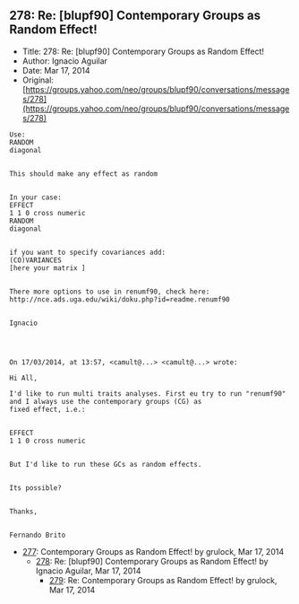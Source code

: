 ## 278: Re: [blupf90] Contemporary Groups as Random Effect!

- Title: 278: Re: [blupf90] Contemporary Groups as Random Effect!
- Author: Ignacio Aguilar
- Date: Mar 17, 2014
- Original: [https://groups.yahoo.com/neo/groups/blupf90/conversations/messages/278](https://groups.yahoo.com/neo/groups/blupf90/conversations/messages/278)

```
Use:
RANDOM
diagonal


This should make any effect as random


In your case:
EFFECT 
1 1 0 cross numeric
RANDOM
diagonal 


if you want to specify covariances add: 
(CO)VARIANCES 
[here your matrix ]


There more options to use in renumf90, check here:
http://nce.ads.uga.edu/wiki/doku.php?id=readme.renumf90


Ignacio 




On 17/03/2014, at 13:57, <camult@...> <camult@...> wrote:

Hi All,

I'd like to run multi traits analyses. First eu try to run "renumf90" and I always use the contemporary groups (CG) as
fixed effect, i.e.:


EFFECT
1 1 0 cross numeric


But I'd like to run these GCs as random effects.


Its possible?


Thanks,


Fernando Brito
```

- [277](0277.md): Contemporary Groups as Random Effect! by grulock, Mar 17, 2014
    - [278](0278.md): Re: [blupf90] Contemporary Groups as Random Effect! by Ignacio Aguilar, Mar 17, 2014
        - [279](0279.md): Re: Contemporary Groups as Random Effect! by grulock, Mar 17, 2014
